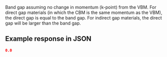 Band gap assuming no change in momentum (k-point) from the VBM. For direct gap materials (in which the CBM is the same momentum as the VBM), the direct gap is equal to the band gap. For indirect gap materials, the direct gap will be larger than the band gap.







## Example response in JSON

```json
0.0
```

